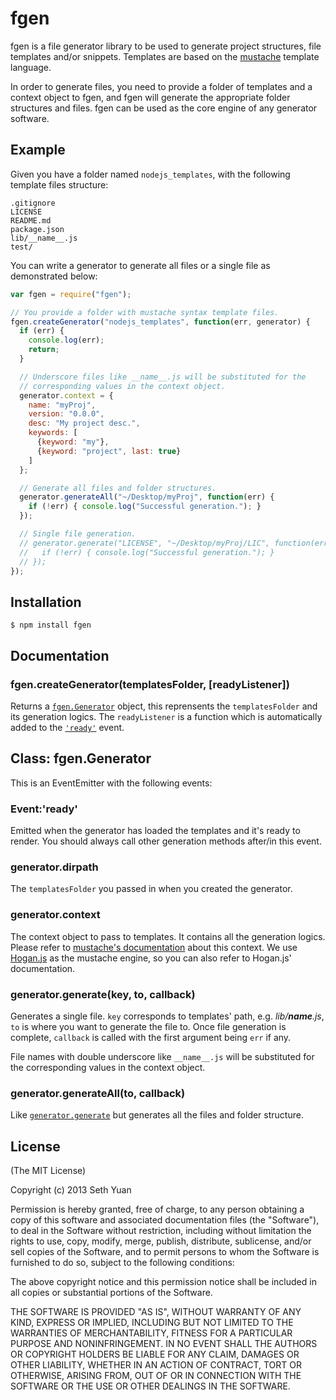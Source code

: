# fgen

fgen is a file generator library to be used to generate project structures, file templates and/or snippets. Templates are based on the [mustache](http://mustache.github.com) template language.

In order to generate files, you need to provide a folder of templates and a context object to fgen, and fgen will generate the appropriate folder structures and files. fgen can be used as the core engine of any generator software.

## Example

Given you have a folder named `nodejs_templates`, with the following template files structure:

    .gitignore
    LICENSE
    README.md
    package.json
    lib/__name__.js
    test/

You can write a generator to generate all files or a single file as demonstrated below:

```js
var fgen = require("fgen");

// You provide a folder with mustache syntax template files.
fgen.createGenerator("nodejs_templates", function(err, generator) {
  if (err) {
    console.log(err);
    return;
  }

  // Underscore files like __name__.js will be substituted for the
  // corresponding values in the context object.
  generator.context = {
    name: "myProj",
    version: "0.0.0",
    desc: "My project desc.",
    keywords: [
      {keyword: "my"},
      {keyword: "project", last: true}
    ]
  };

  // Generate all files and folder structures.
  generator.generateAll("~/Desktop/myProj", function(err) {
    if (!err) { console.log("Successful generation."); }
  });

  // Single file generation.
  // generator.generate("LICENSE", "~/Desktop/myProj/LIC", function(err) {
  //   if (!err) { console.log("Successful generation."); }
  // });
});
```

## Installation

    $ npm install fgen

## Documentation

### fgen.createGenerator(templatesFolder, [readyListener])

Returns a [`fgen.Generator`](#class-fgengenerator) object, this reprensents the `templatesFolder` and its generation logics. The `readyListener` is a function which is automatically added to the [`'ready'`](#eventready) event.

## Class: fgen.Generator

This is an EventEmitter with the following events:

### Event:'ready'

Emitted when the generator has loaded the templates and it's ready to render. You should always call other generation methods after/in this event.

### generator.dirpath

The `templatesFolder` you passed in when you created the generator.

### generator.context

The context object to pass to templates. It contains all the generation logics. Please refer to [mustache's documentation](http://mustache.github.com/mustache.5.html) about this context. We use [Hogan.js](http://twitter.github.com/hogan.js) as the mustache engine, so you can also refer to Hogan.js' documentation.

### generator.generate(key, to, callback)

Generates a single file. `key` corresponds to templates' path, e.g. *lib/__name__.js*, `to` is where you want to generate the file to. Once file generation is complete, `callback` is called with the first argument being `err` if any.

File names with double underscore like `__name__.js` will be substituted for the corresponding values in the context object.

### generator.generateAll(to, callback)

Like [`generator.generate`](#generatorgeneratekey-to-callback) but generates all the files and folder structure.

## License

(The MIT License)

Copyright (c) 2013 Seth Yuan

Permission is hereby granted, free of charge, to any person obtaining a copy
of this software and associated documentation files (the "Software"), to deal
in the Software without restriction, including without limitation the rights
to use, copy, modify, merge, publish, distribute, sublicense, and/or sell
copies of the Software, and to permit persons to whom the Software is
furnished to do so, subject to the following conditions:

The above copyright notice and this permission notice shall be included in
all copies or substantial portions of the Software.

THE SOFTWARE IS PROVIDED "AS IS", WITHOUT WARRANTY OF ANY KIND, EXPRESS OR
IMPLIED, INCLUDING BUT NOT LIMITED TO THE WARRANTIES OF MERCHANTABILITY,
FITNESS FOR A PARTICULAR PURPOSE AND NONINFRINGEMENT. IN NO EVENT SHALL THE
AUTHORS OR COPYRIGHT HOLDERS BE LIABLE FOR ANY CLAIM, DAMAGES OR OTHER
LIABILITY, WHETHER IN AN ACTION OF CONTRACT, TORT OR OTHERWISE, ARISING FROM,
OUT OF OR IN CONNECTION WITH THE SOFTWARE OR THE USE OR OTHER DEALINGS IN
THE SOFTWARE.
